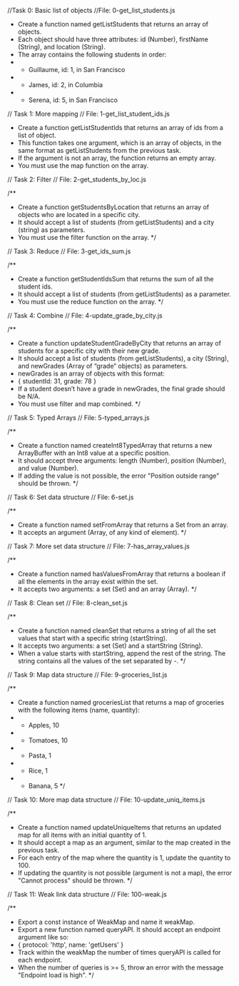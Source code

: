 //Task 0: Basic list of objects
//File: 0-get_list_students.js


 * Create a function named getListStudents that returns an array of objects.
 * Each object should have three attributes: id (Number), firstName (String), and location (String).
 * The array contains the following students in order:
 * - Guillaume, id: 1, in San Francisco
 * - James, id: 2, in Columbia
 * - Serena, id: 5, in San Francisco


// Task 1: More mapping
// File: 1-get_list_student_ids.js


 * Create a function getListStudentIds that returns an array of ids from a list of object.
 * This function takes one argument, which is an array of objects, in the same format as getListStudents from the previous task.
 * If the argument is not an array, the function returns an empty array.
 * You must use the map function on the array.
 

// Task 2: Filter
// File: 2-get_students_by_loc.js

/**
 * Create a function getStudentsByLocation that returns an array of objects who are located in a specific city.
 * It should accept a list of students (from getListStudents) and a city (string) as parameters.
 * You must use the filter function on the array.
 */

// Task 3: Reduce
// File: 3-get_ids_sum.js

/**
 * Create a function getStudentIdsSum that returns the sum of all the student ids.
 * It should accept a list of students (from getListStudents) as a parameter.
 * You must use the reduce function on the array.
 */

// Task 4: Combine
// File: 4-update_grade_by_city.js

/**
 * Create a function updateStudentGradeByCity that returns an array of students for a specific city with their new grade.
 * It should accept a list of students (from getListStudents), a city (String), and newGrades (Array of “grade” objects) as parameters.
 * newGrades is an array of objects with this format:
 * { studentId: 31, grade: 78 }
 * If a student doesn’t have a grade in newGrades, the final grade should be N/A.
 * You must use filter and map combined.
 */

// Task 5: Typed Arrays
// File: 5-typed_arrays.js

/**
 * Create a function named createInt8TypedArray that returns a new ArrayBuffer with an Int8 value at a specific position.
 * It should accept three arguments: length (Number), position (Number), and value (Number).
 * If adding the value is not possible, the error "Position outside range" should be thrown.
 */

// Task 6: Set data structure
// File: 6-set.js

/**
 * Create a function named setFromArray that returns a Set from an array.
 * It accepts an argument (Array, of any kind of element).
 */

// Task 7: More set data structure
// File: 7-has_array_values.js

/**
 * Create a function named hasValuesFromArray that returns a boolean if all the elements in the array exist within the set.
 * It accepts two arguments: a set (Set) and an array (Array).
 */

// Task 8: Clean set
// File: 8-clean_set.js

/**
 * Create a function named cleanSet that returns a string of all the set values that start with a specific string (startString).
 * It accepts two arguments: a set (Set) and a startString (String).
 * When a value starts with startString, append the rest of the string. The string contains all the values of the set separated by -.
 */

// Task 9: Map data structure
// File: 9-groceries_list.js

/**
 * Create a function named groceriesList that returns a map of groceries with the following items (name, quantity):
 * - Apples, 10
 * - Tomatoes, 10
 * - Pasta, 1
 * - Rice, 1
 * - Banana, 5
 */

// Task 10: More map data structure
// File: 10-update_uniq_items.js

/**
 * Create a function named updateUniqueItems that returns an updated map for all items with an initial quantity of 1.
 * It should accept a map as an argument, similar to the map created in the previous task.
 * For each entry of the map where the quantity is 1, update the quantity to 100.
 * If updating the quantity is not possible (argument is not a map), the error "Cannot process" should be thrown.
 */

// Task 11: Weak link data structure
// File: 100-weak.js

/**
 * Export a const instance of WeakMap and name it weakMap.
 * Export a new function named queryAPI. It should accept an endpoint argument like so:
 * { protocol: 'http', name: 'getUsers' }
 * Track within the weakMap the number of times queryAPI is called for each endpoint.
 * When the number of queries is >= 5, throw an error with the message "Endpoint load is high".
 */
